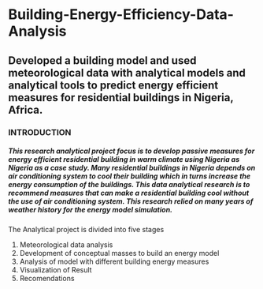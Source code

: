 # Building-Energy-Efficiency-Data-Analysis
## Developed a building model and used meteorological data with analytical models and analytical tools to predict energy efficient measures for residential buildings in Nigeria, Africa.


### INTRODUCTION
##### This research analytical project focus is to develop passive measures for energy efficient residential building in warm climate using Nigeria as Nigeria as a case study. Many residential buildings in Nigeria depends on air conditioning system to cool their building which in turns increase the energy consumption of the buildings. This data analytical research is to recommend measures that can make a residential building cool without the use of air conditioning system. This research relied on many years of weather history for the energy model simulation.


The Analytical project is divided into five stages 
1.	Meteorological data analysis
2.  Development of conceptual masses to build an energy model 
3.  Analysis of model with different building energy measures 
4.  Visualization of Result 
5.  Recomendations 
